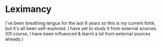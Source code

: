 # Leximancy

I've been breathing lengua for the last 6 years so this is my current forté, but it's all been self-explored. I have yet to _study_ it from external sources. (Of course, I have been influenced & learnt a lot from external sources already.)&#x20;
